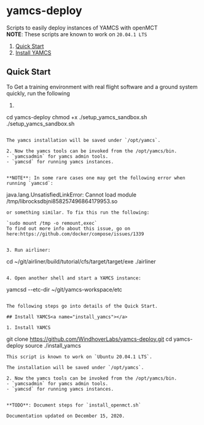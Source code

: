 # yamcs-deploy
Scripts to easily deploy instances of YAMCS with openMCT  
**NOTE**: These scripts are known to work on `20.04.1 LTS`


1. [Quick Start](#quick_start)
2. [Install YAMCS](#install_yamcs)


## Quick Start<a name="quick_start"></a>
To Get a training environment with real flight software and a ground system quickly, run the following
1. ```
cd yamcs-deploy
chmod +x ./setup_yamcs_sandbox.sh
./setup_yamcs_sandbox.sh
```

The yamcs installation will be saved under `/opt/yamcs`.

2. Now the yamcs tools can be invoked from the /opt/yamcs/bin.
- `yamcsadmin` for yamcs admin tools.
- `yamcsd` for running yamcs instances.


**NOTE**: In some rare cases one may get the following error when running `yamcsd`:
```
java.lang.UnsatisfiedLinkError: Cannot load module /tmp/librocksdbjni858257496864179953.so

```
or something similar. To fix this run the following:

`sudo mount /tmp -o remount,exec`
To find out more info about this issue, go on here:https://github.com/docker/compose/issues/1339

 
3. Run airliner:
```
cd ~/git/airliner/build/tutorial/cfs/target/target/exe
./airliner
```

4. Open another shell and start a YAMCS instance:
```
yamcsd --etc-dir ~/git/yamcs-workspace/etc
```

The following steps go into details of the Quick Start.

## Install YAMCS<a name="install_yamcs"></a>

1. Install YAMCS
```
git clone https://github.com/WindhoverLabs/yamcs-deploy.git
cd yamcs-deploy
source ./install_yamcs
```
This script is known to work on `Ubuntu 20.04.1 LTS`.

The installation will be saved under `/opt/yamcs`.

2. Now the yamcs tools can be invoked from the /opt/yamcs/bin.
- `yamcsadmin` for yamcs admin tools.
- `yamcsd` for running yamcs instances.


**TODO**: Document steps for `install_openmct.sh`
 
Documentation updated on December 15, 2020.
